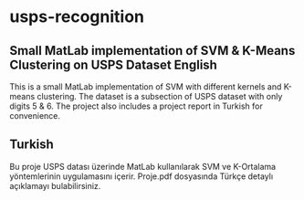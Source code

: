 usps-recognition
================

Small MatLab implementation of SVM &amp; K-Means Clustering on USPS Dataset
English
---------------
This is a small MatLab implementation of SVM with different kernels  and K-means clustering. The dataset is a subsection of USPS dataset with only digits 5 & 6.
The project also includes a project report in Turkish for convenience.

Turkish
--------------
Bu proje USPS datası üzerinde MatLab kullanılarak SVM ve K-Ortalama yöntemlerinin uygulamasını içerir. Proje.pdf dosyasında Türkçe detaylı açıklamayı bulabilirsiniz.


